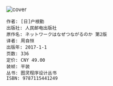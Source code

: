 ![cover](https://img1.doubanio.com/view/subject/l/public/s29370067.jpg)

    作者: [日]户根勤 
    出版社: 人民邮电出版社
    原作名: ネットワークはなぜつながるのか 第2版
    译者: 周自恒 
    出版年: 2017-1-1
    页数: 336
    定价: CNY 49.00
    装帧: 平装
    丛书: 图灵程序设计丛书
    ISBN: 9787115441249



